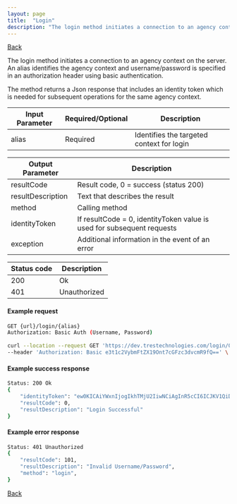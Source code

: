 ```yaml
---
layout: page
title:  "Login"
description: "The login method initiates a connection to an agency context on the server"
---
```


<div class="nav-back"><a href="{{ 'api' | relative_url }}">Back</a></div>

The login method initiates a connection to an agency context on the server. An alias identifies the agency context and username/password is specified in an authorization header using basic authentication.
 
The method returns a Json response that includes an identity token which is needed for subsequent operations for the same agency context.
 
| Input Parameter | Required/Optional | Description |
| --------------- | ----------------- | ----------- |
| alias | Required| Identifies the targeted context for login |
 
| Output Parameter | Description |
| ---------------- | ----------- |
| resultCode | Result code, 0 = success (status 200) |
| resultDescription | Text that describes the result |
| method | Calling method |
| identityToken | If resultCode = 0, identityToken value is used for subsequent requests |
| exception | Additional information in the event of an error |
 
| Status code | Description |
| ----------- | ----------- |
| 200 | Ok |
| 401 | Unauthorized |
 
#### Example request
```sh
GET {url}/login/{alias}
Authorization: Basic Auth (Username, Password)
 
curl --location --request GET 'https://dev.trestechnologies.com/login/0001' \
--header 'Authorization: Basic e3t1c2VybmFtZX19Ont7cGFzc3dvcmR9fQ==' \
```
 
#### Example success response
```sh
Status: 200 Ok
{
    "identityToken": "ew0KICAiYWxnIjogIkhTMjU2IiwNCiAgInR5cCI6ICJKV1QiDQp9.ew0KICAiZXhwaXJlRGF0ZSI6ICIyMDIyLTAzLTI0VDAwOjUwOjI5LjExNzI1OTIrMDA6MDAiLA0KICAiZXhwaXJlSW50ZXJ2YWwiOiAzMCwNCiAgImFnZW5jeVJlY05vIjogMSwNCiAgImFwcFVzZXJSZWNObyI6IDEzNzQsDQogICJhZG1pblVzZXJSZWNObyI6IG51bGwsDQogICJ1c2VyTmFtZSI6ICJBZG1pbiIsDQogICJhbGlhcyI6ICIwMDAxIiwNCiAgInRva2VuUmVjTm8iOiAxMDUxMjUsDQogICJhcHBOYW1lIjogIlBvc3RtYW4iLA0KICAiY2xpZW50SVBBZGRyZXNzIjogIjEwLjEuMi42IiwNCiAgImFmZmlsaWF0aW9uUmVjTm8iOiBudWxsDQp9.0eXC554Z9iscFE0T_lNg4F4ymfILE4tXDN28UAB6Xwk",
    "resultCode": 0,
    "resultDescription": "Login Successful"
}
```
 
#### Example error response
```sh
Status: 401 Unauthorized
{
    "resultCode": 101,
    "resultDescription": "Invalid Username/Password",
    "method": "login",
}
```

<div class="nav-back"><a href="{{ 'api' | relative_url }}">Back</a></div>

